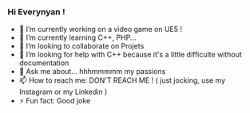 ###  Hi Everynyan !

- 🔭 I’m currently working on a video game on UE5 !
- 🌱 I’m currently learning C++, PHP...
- 👯 I’m looking to collaborate on Projets
- 🤔 I’m looking for help with C++ because it's a little difficulte without documentation
- 💬 Ask me about... hhhmmmmm my passions 
- 📫 How to reach me: DON'T REACH ME ! ( just jocking, use my Instagram or my Linkedin )
- ⚡ Fun fact: Good joke
